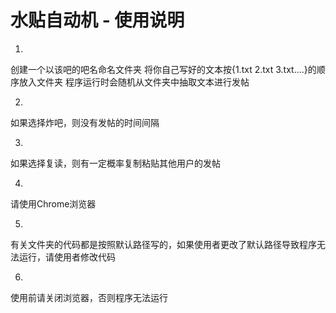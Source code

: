# 水贴自动机 - 使用说明

1.
创建一个以该吧的吧名命名文件夹
将你自己写好的文本按{1.txt 2.txt 3.txt....}的顺序放入文件夹
程序运行时会随机从文件夹中抽取文本进行发帖

2.
如果选择炸吧，则没有发帖的时间间隔

3.
如果选择复读，则有一定概率复制粘贴其他用户的发帖

4.
请使用Chrome浏览器

5.
有关文件夹的代码都是按照默认路径写的，如果使用者更改了默认路径导致程序无法运行，请使用者修改代码

6.
使用前请关闭浏览器，否则程序无法运行
